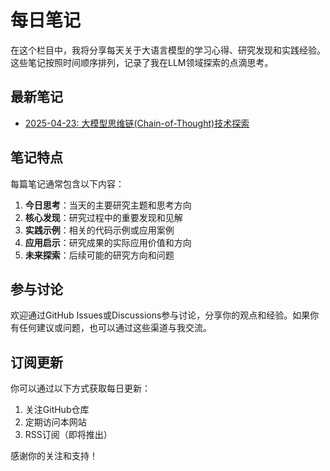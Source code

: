 # 每日笔记

在这个栏目中，我将分享每天关于大语言模型的学习心得、研究发现和实践经验。这些笔记按照时间顺序排列，记录了我在LLM领域探索的点滴思考。

## 最新笔记

- [2025-04-23: 大模型思维链(Chain-of-Thought)技术探索](./2025-04-23.md)

## 笔记特点

每篇笔记通常包含以下内容：

1. **今日思考**：当天的主要研究主题和思考方向
2. **核心发现**：研究过程中的重要发现和见解
3. **实践示例**：相关的代码示例或应用案例
4. **应用启示**：研究成果的实际应用价值和方向
5. **未来探索**：后续可能的研究方向和问题

## 参与讨论

欢迎通过GitHub Issues或Discussions参与讨论，分享你的观点和经验。如果你有任何建议或问题，也可以通过这些渠道与我交流。

## 订阅更新

你可以通过以下方式获取每日更新：

1. 关注GitHub仓库
2. 定期访问本网站
3. RSS订阅（即将推出）

感谢你的关注和支持！
